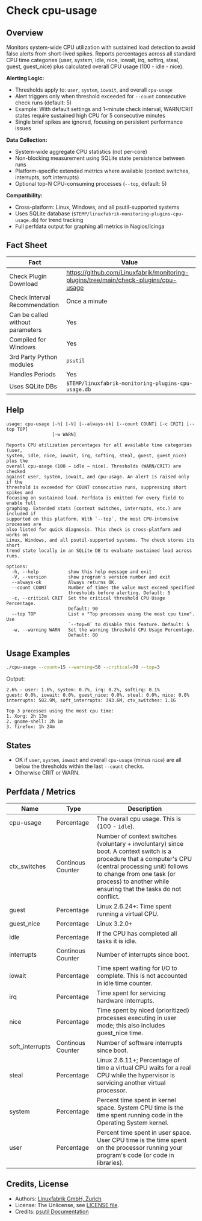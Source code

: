 # Check cpu-usage

## Overview

Monitors system-wide CPU utilization with sustained load detection to avoid false alerts from short-lived spikes. Reports percentages across all standard CPU time categories (user, system, idle, nice, iowait, irq, softirq, steal, guest, guest_nice) plus calculated overall CPU usage (100 - idle - nice).

**Alerting Logic:**

* Thresholds apply to: `user`, `system`, `iowait`, and overall `cpu-usage`
* Alert triggers only when threshold exceeded for `--count` consecutive check runs (default: 5)
* Example: With default settings and 1-minute check interval, WARN/CRIT states require sustained high CPU for 5 consecutive minutes
* Single brief spikes are ignored, focusing on persistent performance issues

**Data Collection:**

* System-wide aggregate CPU statistics (not per-core)
* Non-blocking measurement using SQLite state persistence between runs
* Platform-specific extended metrics where available (context switches, interrupts, soft interrupts)
* Optional top-N CPU-consuming processes (`--top`, default: 5)

**Compatibility:**

* Cross-platform: Linux, Windows, and all psutil-supported systems
* Uses SQLite database (`$TEMP/linuxfabrik-monitoring-plugins-cpu-usage.db`) for trend tracking
* Full perfdata output for graphing all metrics in Nagios/Icinga


## Fact Sheet

| Fact | Value |
|----|----|
| Check Plugin Download                 | <https://github.com/Linuxfabrik/monitoring-plugins/tree/main/check-plugins/cpu-usage> |
| Check Interval Recommendation         | Once a minute |
| Can be called without parameters      | Yes |
| Compiled for Windows                  | Yes |
| 3rd Party Python modules              | `psutil` |
| Handles Periods                       | Yes |
| Uses SQLite DBs                       | `$TEMP/linuxfabrik-monitoring-plugins-cpu-usage.db` |


## Help

```text
usage: cpu-usage [-h] [-V] [--always-ok] [--count COUNT] [-c CRIT] [--top TOP]
                 [-w WARN]

Reports CPU utilization percentages for all available time categories (user,
system, idle, nice, iowait, irq, softirq, steal, guest, guest_nice) plus the
overall cpu-usage (100 − idle − nice). Thresholds (WARN/CRIT) are checked
against user, system, iowait, and cpu-usage. An alert is raised only if the
threshold is exceeded for COUNT consecutive runs, suppressing short spikes and
focusing on sustained load. Perfdata is emitted for every field to enable full
graphing. Extended stats (context switches, interrupts, etc.) are included if
supported on this platform. With `--top`, the most CPU-intensive processes are
also listed for quick diagnosis. This check is cross-platform and works on
Linux, Windows, and all psutil-supported systems. The check stores its short
trend state locally in an SQLite DB to evaluate sustained load across runs.

options:
  -h, --help           show this help message and exit
  -V, --version        show program's version number and exit
  --always-ok          Always returns OK.
  --count COUNT        Number of times the value must exceed specified
                       thresholds before alerting. Default: 5
  -c, --critical CRIT  Set the critical threshold CPU Usage Percentage.
                       Default: 90
  --top TOP            List x "Top processes using the most cpu time". Use
                       `--top=0` to disable this feature. Default: 5
  -w, --warning WARN   Set the warning threshold CPU Usage Percentage.
                       Default: 80
```


## Usage Examples

```bash
./cpu-usage --count=15 --warning=50 --critical=70 --top=3
```

Output:

```text
2.6% - user: 1.6%, system: 0.7%, irq: 0.2%, softirq: 0.1%
guest: 0.0%, iowait: 0.0%, guest_nice: 0.0%, steal: 0.0%, nice: 0.0%
interrupts: 582.9M, soft_interrupts: 343.6M, ctx_switches: 1.1G

Top 3 processes using the most cpu time:
1. Xorg: 2h 13m
2. gnome-shell: 2h 1m
3. firefox: 1h 24m
```


## States

* OK if `user`, `system`, `iowait` and overall `cpu-usage` (minus `nice`) are all below the thresholds within the last `--count` checks.
* Otherwise CRIT or WARN.


## Perfdata / Metrics

| Name | Type | Description |
|----|----|----|
| cpu-usage | Percentage | The overall cpu usage. This is (100 - `idle`). |
| ctx_switches | Continous Counter | Number of context switches (voluntary + involuntary) since boot. A context switch is a procedure that a computer's CPU (central processing unit) follows to change from one task (or process) to another while ensuring that the tasks do not conflict. |
| guest | Percentage | Linux 2.6.24+: Time spent running a virtual CPU. |
| guest_nice | Percentage | Linux 3.2.0+ |
| idle | Percentage | If the CPU has completed all tasks it is idle. |
| interrupts | Continous Counter | Number of interrupts since boot. |
| iowait | Percentage | Time spent waiting for I/O to complete. This is not accounted in idle time counter. |
| irq | Percentage | Time spent for servicing hardware interrupts. |
| nice | Percentage | Time spent by niced (prioritized) processes executing in user mode; this also includes guest_nice time. |
| soft_interrupts | Continous Counter | Number of software interrupts since boot. |
| steal | Percentage | Linux 2.6.11+; Percentage of time a virtual CPU waits for a real CPU while the hypervisor is servicing another virtual processor. |
| system | Percentage | Percent time spent in kernel space. System CPU time is the time spent running code in the Operating System kernel. |
| user | Percentage | Percent time spent in user space. User CPU time is the time spent on the processor running your program's code (or code in libraries). |


## Credits, License

* Authors: [Linuxfabrik GmbH, Zurich](https://www.linuxfabrik.ch)
* License: The Unlicense, see [LICENSE file](https://unlicense.org/).
* Credits: [psutil Documentation](https://psutil.readthedocs.io/en/latest/)
